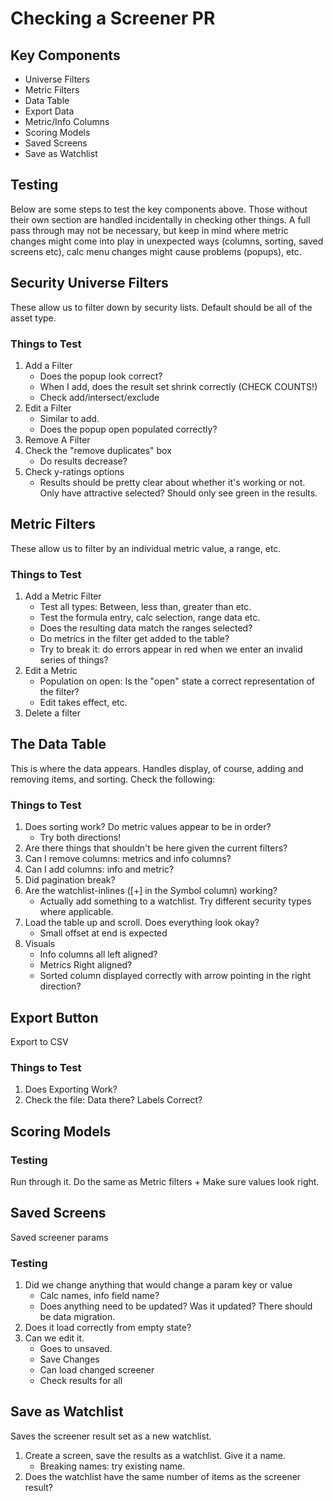 # Checking a Screener PR

## Key Components
* Universe Filters
* Metric Filters
* Data Table
* Export Data
* Metric/Info Columns
* Scoring Models
* Saved Screens
* Save as Watchlist

## Testing
Below are some steps to test the key components above.  Those without their own section are handled incidentally in checking other things.  A full pass through may not be necessary, but keep in mind where metric changes might come into play in unexpected ways (columns, sorting, saved screens etc), calc menu changes might cause problems (popups), etc.

## Security Universe Filters
These allow us to filter down by security lists.  Default should be all of the asset type.
### Things to Test
1. Add a Filter
    - Does the popup look correct?
    - When I add, does the result set shrink correctly (CHECK COUNTS!)
    - Check add/intersect/exclude
2. Edit a Filter
    - Similar to add.
    - Does the popup open populated correctly?
3. Remove A Filter
4. Check the "remove duplicates" box
    - Do results decrease?
5. Check y-ratings options
    - Results should be pretty clear about whether it's working or not.  Only have attractive selected?  Should only see green in the results.

## Metric Filters
These allow us to filter by an individual metric value, a range, etc.
### Things to Test
1. Add a Metric Filter
    - Test all types: Between, less than, greater than etc.
    - Test the formula entry, calc selection, range data etc.
    - Does the resulting data match the ranges selected?
    - Do metrics in the filter get added to the table?
    - Try to break it:  do errors appear in red when we enter an invalid series of things?
2. Edit a Metric
    - Population on open:  Is the "open" state a correct representation of the filter?
    - Edit takes effect, etc.
3. Delete a filter

## The Data Table
This is where the data appears.  Handles display, of course, adding and removing items, and sorting.  Check the following:
### Things to Test
1. Does sorting work?  Do metric values appear to be in order?
    - Try both directions!
2. Are there things that shouldn't be here given the current filters?
3. Can I remove columns: metrics and info columns?
4. Can I add columns: info and metric?
5. Did pagination break?
6. Are the watchlist-inlines ([+] in the Symbol column) working?
    - Actually add something to a watchlist.  Try different security types where applicable.
7. Load the table up and scroll. Does everything look okay?
    - Small offset at end is expected
8. Visuals
    - Info columns all left aligned?
    - Metrics Right aligned?
    - Sorted column displayed correctly with arrow pointing in the right direction?

## Export Button
Export to CSV
### Things to Test
1. Does Exporting Work?
2. Check the file:  Data there? Labels Correct?

## Scoring Models
### Testing
Run through it.  Do the same as Metric filters + Make sure values look right.

## Saved Screens
Saved screener params
### Testing
1. Did we change anything that would change a param key or value
    - Calc names, info field name?
    - Does anything need to be updated? Was it updated?  There should be data migration.
2. Does it load correctly from empty state?
3. Can we edit it.
   - Goes to unsaved.
   - Save Changes
   - Can load changed screener
   - Check results for all

## Save as Watchlist
Saves the screener result set as a new watchlist.
1. Create a screen, save the results as a watchlist.  Give it a name.
    - Breaking names: try existing name.
2. Does the watchlist have the same number of items as the screener result?

